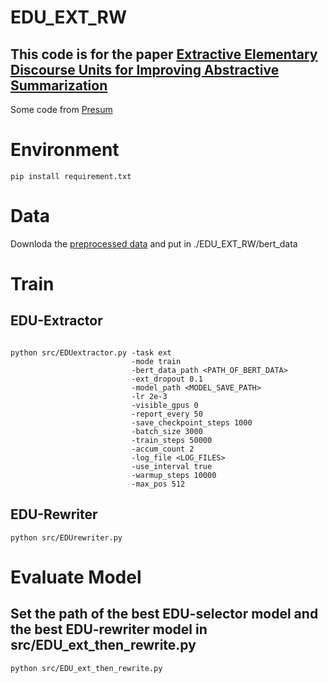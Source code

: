 EDU_EXT_RW
================
This code is for the paper [Extractive Elementary Discourse Units for Improving Abstractive Summarization](https://dl.acm.org/doi/abs/10.1145/3477495.3531916)
-----------------------------------
Some code from [Presum](https://github.com/nlpyang/PreSumm/tree/70b810e0f06d179022958dd35c1a3385fe87f28c)


Environment
===============
```
pip install requirement.txt
```

Data
========
Downloda the [preprocessed data](https://drive.google.com/drive/folders/1wUqyH8bSLTbODBI3LW_w3xwmeLl6vj6r?usp=sharing) and put in ./EDU_EXT_RW/bert_data

Train
========
EDU-Extractor
------------
```

python src/EDUextractor.py -task ext 
                           -mode train 
                           -bert_data_path <PATH_OF_BERT_DATA> 
                           -ext_dropout 0.1 
                           -model_path <MODEL_SAVE_PATH> 
                           -lr 2e-3 
                           -visible_gpus 0 
                           -report_every 50 
                           -save_checkpoint_steps 1000 
                           -batch_size 3000 
                           -train_steps 50000 
                           -accum_count 2 
                           -log_file <LOG_FILES> 
                           -use_interval true 
                           -warmup_steps 10000 
                           -max_pos 512

```

EDU-Rewriter
--------------
```
python src/EDUrewriter.py

```
Evaluate Model
=============
Set the path of the best EDU-selector model and the best EDU-rewriter model in src/EDU_ext_then_rewrite.py
---------------------
```
python src/EDU_ext_then_rewrite.py
```
